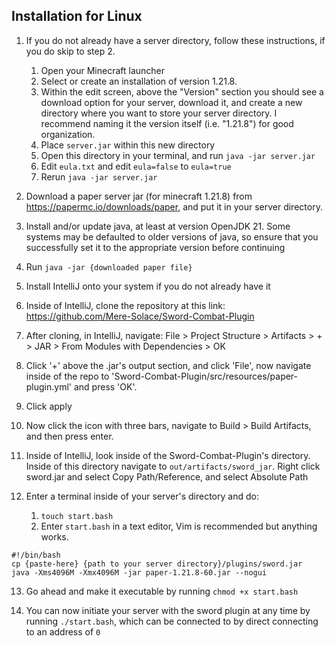 ## Installation for Linux
1. If you do not already have a server directory, follow these instructions, if you do skip to step 2.
    1.  Open your Minecraft launcher
    2. Select or create an installation of version 1.21.8.
    3. Within the edit screen, above the "Version" section you should see a download option for your server, download it, and create a new directory where you want to store your server directory. I recommend naming it the version itself (i.e. "1.21.8") for good organization.
    4. Place `server.jar` within this new directory
    5. Open this directory in your terminal, and run `java -jar server.jar`
    6. Edit `eula.txt` and edit `eula=false` to `eula=true`
    7. Rerun `java -jar server.jar`


2. Download a paper server jar (for minecraft 1.21.8) from https://papermc.io/downloads/paper, and put it in your server directory.


3.  Install and/or update java, at least at version OpenJDK 21. Some systems may be defaulted to older versions of java, so ensure that you successfully set it to the appropriate version before continuing


4. Run `java -jar {downloaded paper file}`


5. Install IntelliJ onto your system if you do not already have it


6. Inside of IntelliJ, clone the repository at this link: https://github.com/Mere-Solace/Sword-Combat-Plugin


7. After cloning, in IntelliJ, navigate: File > Project Structure > Artifacts > + > JAR > From Modules with Dependencies > OK


8. Click '+' above the .jar's output section, and click 'File', now navigate inside of the repo to 'Sword-Combat-Plugin/src/resources/paper-plugin.yml' and press 'OK'.


9. Click apply


10. Now click the icon with three bars, navigate to Build > Build Artifacts, and then press enter.


11. Inside of IntelliJ, look inside of the Sword-Combat-Plugin's directory. Inside of this directory navigate to `out/artifacts/sword_jar`. Right click sword.jar and select Copy Path/Reference, and select Absolute Path


12. Enter a terminal inside of your server's directory and do:
    1. `touch start.bash`
    2. Enter `start.bash` in a text editor, Vim is recommended but anything works.
```
#!/bin/bash
cp {paste-here} {path to your server directory}/plugins/sword.jar
java -Xms4096M -Xmx4096M -jar paper-1.21.8-60.jar --nogui
```


13. Go ahead and make it executable by running `chmod +x start.bash`


14. You can now initiate your server with the sword plugin at any time by running `./start.bash`, which can be connected to by direct connecting to an address of `0` 
